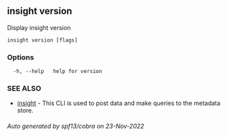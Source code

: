 ## insight version

Display insight version

```
insight version [flags]
```

### Options

```
  -h, --help   help for version
```

### SEE ALSO

* [insight](insight.md)	 - This CLI is used to post data and make queries to the metadata store.

###### Auto generated by spf13/cobra on 23-Nov-2022
